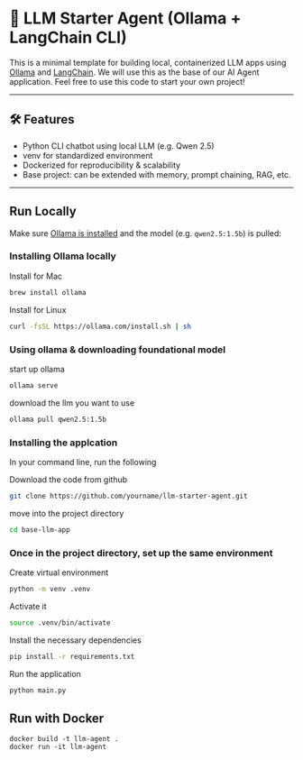 # 🧠 LLM Starter Agent (Ollama + LangChain CLI)

This is a minimal template for building local, containerized LLM apps using [Ollama](https://ollama.com) and [LangChain](https://www.langchain.com/). We will use this as the base of our AI Agent application. Feel free to use this code to start your own project!

---

## 🛠 Features

- Python CLI chatbot using local LLM (e.g. Qwen 2.5)
- venv for standardized environment
- Dockerized for reproducibility & scalability
- Base project: can be extended with memory, prompt chaining, RAG, etc.

---

## Run Locally

Make sure [Ollama is installed](https://ollama.com/download) and the model (e.g. `qwen2.5:1.5b`) is pulled:

### Installing Ollama locally

Install for Mac

```bash
brew install ollama
```

Install for Linux

```bash
curl -fsSL https://ollama.com/install.sh | sh
```

### Using ollama & downloading foundational model

start up ollama

```bash
ollama serve
```

download the llm you want to use

```bash
ollama pull qwen2.5:1.5b
```

### Installing the applcation

In your command line, run the following

Download the code from github

```bash
git clone https://github.com/yourname/llm-starter-agent.git
```

move into the project directory

```bash
cd base-llm-app
```

### Once in the project directory, set up the same environment

Create virtual environment

```bash
python -m venv .venv
```

Activate it

```bash
source .venv/bin/activate
```

Install the necessary dependencies

```bash
pip install -r requirements.txt
```

Run the application

```bash
python main.py
```

## Run with Docker

```docker
docker build -t llm-agent .
docker run -it llm-agent
```
